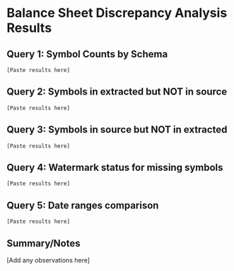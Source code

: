 # Balance Sheet Discrepancy Analysis Results

## Query 1: Symbol Counts by Schema
```
[Paste results here]
```

## Query 2: Symbols in extracted but NOT in source
```
[Paste results here]
```

## Query 3: Symbols in source but NOT in extracted
```
[Paste results here]
```

## Query 4: Watermark status for missing symbols
```
[Paste results here]
```

## Query 5: Date ranges comparison
```
[Paste results here]
```

## Summary/Notes
[Add any observations here]
